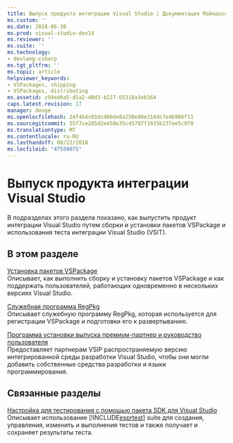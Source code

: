 ```yaml
---
title: Выпуск продукта интеграции Visual Studio | Документация Майкрософт
ms.custom: ''
ms.date: 2018-06-30
ms.prod: visual-studio-dev14
ms.reviewer: ''
ms.suite: ''
ms.technology:
- devlang-csharp
ms.tgt_pltfrm: ''
ms.topic: article
helpviewer_keywords:
- VSPackages, shipping
- VSPackages, distributing
ms.assetid: c94ed6a5-d5a2-40d3-b227-65318a3eb364
caps.latest.revision: 17
manager: douge
ms.openlocfilehash: 24f4b4c01dcd00de8a258e90e310dc7e4b98bf11
ms.sourcegitcommit: 55f7ce2d5d2e458e35c45787f1935b237ee5c9f8
ms.translationtype: MT
ms.contentlocale: ru-RU
ms.lasthandoff: 08/22/2018
ms.locfileid: "47559075"
---
```

# <a name="releasing-a-visual-studio-integration-product"></a>Выпуск продукта интеграции Visual Studio
В подразделах этого раздела показано, как выпустить продукт интеграции Visual Studio путем сборки и установки пакетов VSPackage и использования теста интеграции Visual Studio (VSIT).  
  
## <a name="in-this-section"></a>В этом разделе  
 [Установка пакетов VSPackage](../misc/installing-vspackages.md)  
 Описывает, как выполнить сборку и установку пакетов VSPackage и как поддержать пользователей, работающих одновременно в нескольких версиях Visual Studio.  
  
 [Служебная программа RegPkg](../extensibility/internals/regpkg-utility.md)  
 Описывает служебную программу RegPkg, которая используется для регистрации VSPackage и подготовки его к развертыванию.  
  
 [Программа установки выпуска премиум-партнер и руководство пользователя](http://msdn.microsoft.com/en-us/8ee4dad7-95d3-4f2d-a8d4-3ba9a80ecae2)  
 Предоставляет партнерам VSIP распространяемую версию интегрированной среды разработки Visual Studio, чтобы они могли добавить собственные средства разработки и языки программирования.  
  
## <a name="related-sections"></a>Связанные разделы  
 [Настройка для тестирования с помощью пакета SDK для Visual Studio](http://msdn.microsoft.com/en-us/9cf7a840-dd66-4b00-90f7-e00e40370a69)  
 Описывает использование [!INCLUDE[esprtest](../includes/esprtest-md.md)] suite для создания, управления, изменить и выполнения тестов и также получает и сохраняет результаты теста.